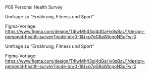 P06 Personal Health Survey

Umfrage zu “Ernährung, Fitness und Sport”

Figma-Vorlage:
https://www.figma.com/design/T4lwMh43gj4dGaHv8sBaU1/design-personal-health-survey?node-id=0-1&t=p7qG8aWlopoNSuFw-0

Umfrage zu “Ernährung, Fitness und Sport”

Figma-Vorlage: https://www.figma.com/design/T4lwMh43gj4dGaHv8sBaU1/design-personal-health-survey?node-id=0-1&t=p7qG8aWlopoNSuFw-0
